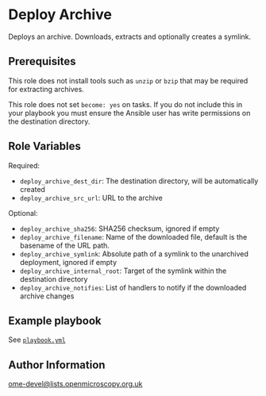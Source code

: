 Deploy Archive
==============

Deploys an archive.
Downloads, extracts and optionally creates a symlink.


Prerequisites
-------------

This role does not install tools such as `unzip` or `bzip` that may be required for extracting archives.

This role does not set `become: yes` on tasks. If you do not include this in your playbook you must ensure the Ansible user has write permissions on the destination directory.


Role Variables
--------------

Required:
- `deploy_archive_dest_dir`: The destination directory, will be automatically created
- `deploy_archive_src_url`: URL to the archive

Optional:
- `deploy_archive_sha256`: SHA256 checksum, ignored if empty
- `deploy_archive_filename`: Name of the downloaded file, default is the basename of the URL path.
- `deploy_archive_symlink`: Absolute path of a symlink to the unarchived deployment, ignored if empty
- `deploy_archive_internal_root`: Target of the symlink within the destination directory
- `deploy_archive_notifies`: List of handlers to notify if the downloaded archive changes


Example playbook
----------------

See [`playbook.yml`](playbook.yml)


Author Information
------------------

ome-devel@lists.openmicroscopy.org.uk
